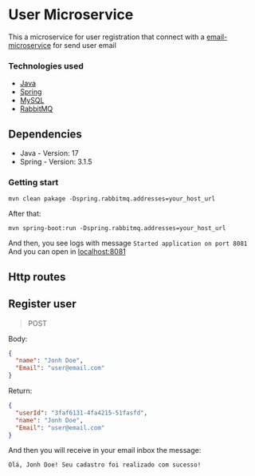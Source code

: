 # User Microservice

This a microservice for user registration that connect with a [email-microservice](https://github.com/MatheusVict/User-Service-spring) for send user email

### Technologies used

* [Java](https://www.google.com/url?sa=t&rct=j&q=&esrc=s&source=web&cd=&cad=rja&uact=8&ved=2ahUKEwjSuM7AlZGCAxXrHbkGHQ7wBvAQFnoECAgQAQ&url=https%3A%2F%2Fwww.oracle.com%2Fjava%2Ftechnologies%2Fjavase%2Fjdk17-archive-downloads.html&usg=AOvVaw0MQaf_m65M8kTWE8aBzB1g&opi=89978449)
* [Spring](https://www.google.com/url?sa=t&rct=j&q=&esrc=s&source=web&cd=&cad=rja&uact=8&ved=2ahUKEwiI2pLRlZGCAxVELbkGHXsEAL4QFnoECAwQAQ&url=https%3A%2F%2Fspring.io%2F&usg=AOvVaw0su4qRS3HDogD-AnPOyXi1&opi=89978449)
* [MySQL](https://www.mysql.com/)
* [RabbitMQ](https://www.rabbitmq.com/)

## Dependencies

* Java - Version: 17
* Spring - Version: 3.1.5

### Getting start

```
mvn clean pakage -Dspring.rabbitmq.addresses=your_host_url
```
After that:

```
mvn spring-boot:run -Dspring.rabbitmq.addresses=your_host_url
```
And then, you see logs with message ```Started application on port 8081```
And you can open in [localhost:8081](http://localhost:8081)


## Http routes

## Register user
> POST

Body:

```json
{
  "name": "Jonh Doe",
  "Email": "user@email.com"
}
```

Return:

```json
{
  "userId": "3faf6131-4fa4215-51fasfd",
  "name": "Jonh Doe",
  "Email": "user@email.com"
}
```

And then you will receive in your email inbox the message:

```
Olá, Jonh Doe! Seu cadastro foi realizado com sucesso!
```
